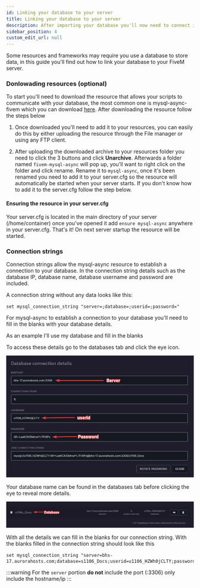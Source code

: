 ```yaml
---
id: Linking your database to your server
title: Linking your database to your server
description: After importing your database you'll now need to connect it to your server, in this guide you'll learn how to.
sidebar_position: 4
custom_edit_url: null
---
```


Some resources and frameworks may require you use a database to store data, in this guide you'll find out how to link your database to your FiveM server.

### Donlowading resources (optional)

To start you'll need to download the resource that allows your scripts to communicate with your database, the most common one is mysql-async-fivem which you can download [here](https://github.com/brouznouf/fivem-mysql-async/releases/). After downloading the resource follow the steps below

1. Once downloaded you'll need to add it to your resources, you can easily do this by either uploading the resource through the File manager or using any FTP client.

2. After uploading the downloaded archive to your resources folder you need to click the 3 buttons and click **Unarchive**. Afterwards a folder named `fivem-mysql-async` will pop up, you'll want to right click on the folder and click rename. Rename it to `mysql-async`, once it's been renamed you need to add it to your server.cfg so the resource will automatically be started when your server starts. If you don't know how to add it to the server.cfg follow the step below.

#### Ensuring the resource in your server.cfg

Your server.cfg is located in the main directory of your server (/home/container) once you've opened it add `ensure mysql-async` anywhere in your server.cfg. That's it! On next server startup the resource will be started.


### Connection strings

Connection strings allow the mysql-async resource to establish a connection to your database. In the connection string details such as the database IP, database name, database username and password are included.

A connection string without any data looks like this:

```
set mysql_connection_string "server=;database=;userid=;password="
```

For mysql-async to establish a connection to your database you'll need to fill in the blanks with your database details.

As an example I'll use my database and fill in the blanks

To access these details go to the databases tab and click the eye icon.

![Database details](../../../images/Game_servers/gta/database/1_details.png)

Your database name can be found in the databases tab before clicking the eye to reveal more details.

![Database name](../../../images/Game_servers/gta/database/2_databasename.png)

With all the details we can fill in the blanks for our connection string. With the blanks filled in the connection string should look like this

```
set mysql_connection_string "server=bhs-17.aurorahosts.com;database=s1106_Docs;userid=u1106_HZWh0jCLTY;password=XR=LaeKCKi5Mnwl^r.7Fr6Ps"
```
:::warning
For the `server` portion **do not** include the port (:3306) only include the hostname/ip
:::